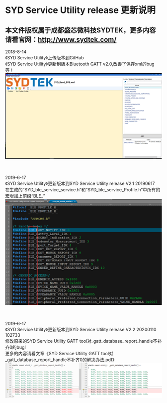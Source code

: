 # SYD Service Utility release 更新说明  
## 本文件版权属于成都盛芯微科技SYDTEK，更多内容请看官网：<a href="http://www.sydtek.com/" title="Title">http://www.sydtek.com/</a>

2018-8-14  
《SYD Service Utility》上传版本到GitHub   
《SYD Service Utility》更新到版本Bluetooth GATT  v2.0,改善了保存xml的bug等！  
 ![image](https://github.com/SydtekInc/SydtekInc_inform/raw/master/image/ServiceUtilityV2.0.png)
<br/><br/><br/>

2019-6-17  
《SYD Service Utility》更新版本到SYD Service Utility release V2.1 20190617   
 在生成的“SYD_ble_service_service.h”和“SYD_ble_service_Profile.h”中所有的宏增加上前缀“BLE_”  
 ![image](https://github.com/SydtekInc/SydtekInc_inform/raw/master/image/ServiceUtilityV2.1.png)
<br/><br/><br/>

2019-6-17  
《SYD Service Utility》更新版本到SYD Service Utility release V2.2 20200110 102733     
 修改原来的SYD Service Utility GATT tool对_gatt_database_report_handle不补齐0的bug!  
 更多的内容请看文章《SYD Service Utility GATT tool对_gatt_database_report_handle不补齐0的解决办法.pdf》  
 ![image](https://github.com/SydtekInc/SydtekInc_inform/raw/master/image/ServiceUtilityV2.2.png)
<br/><br/><br/>